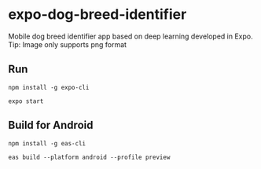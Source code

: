 # expo-dog-breed-identifier

Mobile dog breed identifier app based on deep learning developed in Expo. Tip: Image only supports png format

## Run

`npm install -g expo-cli`

`expo start`

## Build for Android

`npm install -g eas-cli`

`eas build --platform android --profile preview`
